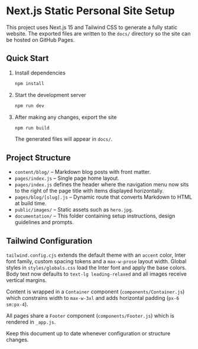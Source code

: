 # Next.js Static Personal Site Setup

This project uses Next.js 15 and Tailwind CSS to generate a fully static website. The exported files are written to the `docs/` directory so the site can be hosted on GitHub Pages.

## Quick Start

1. Install dependencies
   ```bash
   npm install
   ```
2. Start the development server
   ```bash
   npm run dev
   ```
3. After making any changes, export the site
   ```bash
   npm run build
   ```
   The generated files will appear in `docs/`.

## Project Structure

- `content/blog/` – Markdown blog posts with front matter.
- `pages/index.js` – Single page home layout.
- `pages/index.js` defines the header where the navigation menu now sits to the
  right of the page title with items displayed horizontally.
- `pages/blog/[slug].js` – Dynamic route that converts Markdown to HTML at build time.
- `public/images/` – Static assets such as `hero.jpg`.
- `documentation/` – This folder containing setup instructions, design guidelines and prompts.

## Tailwind Configuration

`tailwind.config.cjs` extends the default theme with an `accent` color, Inter font family, custom spacing tokens and a `max-w-prose` layout width. Global styles in `styles/globals.css` load the Inter font and apply the base colors. Body text now defaults to `text-lg leading-relaxed` and all images receive vertical margins.

Content is wrapped in a `Container` component (`components/Container.js`) which constrains width to `max-w-3xl` and adds horizontal padding (`px-6 sm:px-4`).

All pages share a `Footer` component (`components/Footer.js`) which is rendered in `_app.js`.

Keep this document up to date whenever configuration or structure changes.
